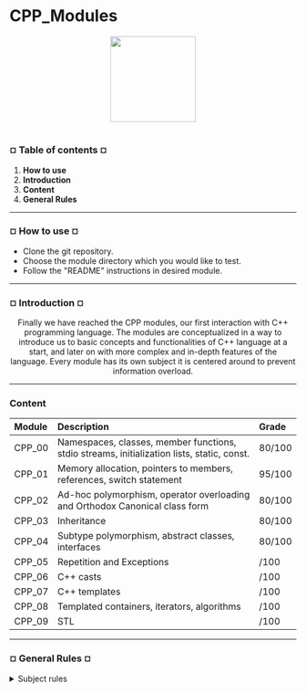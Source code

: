 # CPP_Modules
<p align="center"><img src="https://cdn-images-1.medium.com/v2/resize:fit:1200/1*mb0KkzYAZDDSvdYC2MM5hg.jpeg" width="150" height="150" />

#
<h3><b>¤ Table of contents ¤</b></h3>

1) <b>How to use</b>
2) <b>Introduction</b>
3) <b>Content</b>
4) <b>General Rules</b>

---
<h3><b>¤ How to use ¤</b></h3>

* Clone the git repository.
* Choose the module directory which you would like to test.
* Follow the "README" instructions in desired module.

---
<h3><b>¤ Introduction ¤</b></h3>
<p align="center">Finally we have reached the CPP modules, our first interaction with C++ programming language. The modules are conceptualized in a way to introduce us to basic concepts and functionalities of C++ language at a start, and later on with more complex and in-depth features of the language. Every module has its own subject
it is centered around to prevent information overload.

---
<h3><b> Content </b></h3>
<p align="left">

|Module|Description|Grade|
|:---------|:----------|:----------|
CPP_00 |Namespaces, classes, member functions, stdio streams, initialization lists, static, const. |80/100
CPP_01 |Memory allocation, pointers to members, references, switch statement |95/100
CPP_02 |Ad-hoc polymorphism, operator overloading and Orthodox Canonical class form |80/100
CPP_03 |Inheritance |80/100
CPP_04 |Subtype polymorphism, abstract classes, interfaces |80/100
CPP_05 |Repetition and Exceptions | /100
CPP_06 |C++ casts | /100
CPP_07 |C++ templates | /100
CPP_08 |Templated containers, iterators, algorithms | /100
CPP_09 |STL | /100

---
<h3><b>¤ General Rules ¤</b></h3>

<details>
  <summary>Subject rules</summary>

* <b>COMPILING</b>

  - Compile your code with c++ and the flags -Wall -Wextra -Werror.

  - Your code should still compile if you add the flag -std=c++98.
 
* <b>FORMATTING AND NAMING CONVENTIONS</b>

  - The exercise directories will be named this way: ex00, ex01, ... , exn.
 
  - Name your files, classes, functions, member functions and attributes as required in the guidelines.
 
  - Write class names in <b>UpperCamelCase</b> format. Files containing class code will
    always be named according to the class name. For instance:
    `ClassName.hpp/ClassName.h`, `ClassName.cpp`, or `ClassName.tpp`. Then, if you
    have a header file containing the definition of a class "BrickWall" standing for a
    brick wall, its name will be `BrickWall.hpp`.

  - Unless specified otherwise, every output messages must be ended by a new-line
    character and displayed to the standard output.

  - Goodbye Norminette! No coding style is enforced in the C++ modules. You can
    follow your favorite one. But keep in mind that a code your peer-evaluators can’t
    understand is a code they can’t grade. Do your best to write a clean and readable
    code.

* <b>ALLOWED/FORBIDDEN</b>

  - You are allowed to use almost everything from the standard library. Thus, instead
    of sticking to what you already know, it would be smart to use as much as possible
    the C++-ish versions of the C functions you are used to.

  -  However, you can’t use any other external library. It means C++11 (and derived
    forms) and Boost libraries are forbidden. The following functions are forbidden
    too: `*printf()`, `*alloc()` and `free()`. If you use them, your grade will be 0 and
    that’s it.

  - Note that unless explicitly stated otherwise, the using namespace `<ns_name>` and
    `friend` keywords are forbidden. Otherwise, your grade will be -42.

  - You are allowed to use the STL in the Module 08 and 09 only. That means:
    no Containers (vector/list/map/and so forth) and no Algorithms (anything that
    requires to include the `<algorithm>` header) until then. Otherwise, your grade will
    be -42.

* <b>A FEW DESIGN REQUIREMENTS</b>

  - Memory leakage occurs in C++ too. When you allocate memory (by using the new
    keyword), you must avoid memory leaks.

  - From Module 02 to Module 09, your classes must be designed in the Orthodox
    Canonical Form, except when explicitely stated otherwise.

  - Any function implementation put in a header file (except for function templates)
    means 0 to the exercise.

  - You should be able to use each of your headers independently from others. Thus,
    they must include all the dependencies they need. However, you must avoid the
    problem of double inclusion by adding include guards. Otherwise, your grade will
    be 0.

* <b>README</b>

  - You can add some additional files if you need to (i.e., to split your code). As these
    assignments are not verified by a program, feel free to do so as long as you turn in
    the mandatory files.

  - Sometimes, the guidelines of an exercise look short but the examples can show
    requirements that are not explicitly written in the instructions.

* HINT: You will have to implement a lot of classes. This can seem tedious,
        unless you’re able to script your favorite text editor.

* INFO: You are given a certain amount of freedom to complete the exercises.
        However, follow the mandatory rules and don’t be lazy. You would
        miss a lot of useful information! Do not hesitate to read about
        theoretical concepts.

</details>
